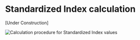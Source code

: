 # Standardized Index calculation

[Under Construction]

<img src="https://github.com/WillemMaetens/standaRdized/tree/master/docs/calculation/figures/SPI_calculation.png" title="Calculation procedure for Standardized Index values" alt="Calculation procedure for Standardized Index values"/>
